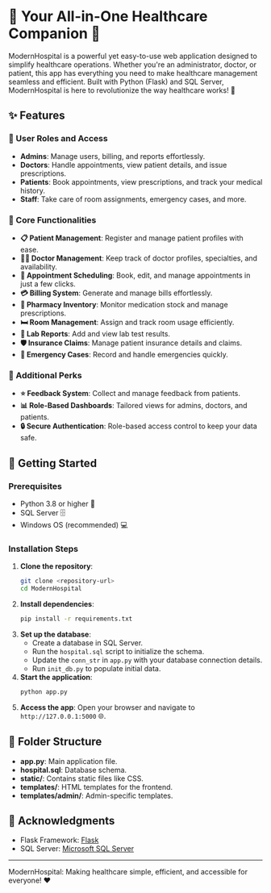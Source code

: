 # 🌟  Your All-in-One Healthcare Companion 🏥

ModernHospital is a powerful yet easy-to-use web application designed to simplify healthcare operations. Whether you're an administrator, doctor, or patient, this app has everything you need to make healthcare management seamless and efficient. Built with Python (Flask) and SQL Server, ModernHospital is here to revolutionize the way healthcare works! 🚀

## ✨ Features

### 👥 User Roles and Access
- **Admins**: Manage users, billing, and reports effortlessly.
- **Doctors**: Handle appointments, view patient details, and issue prescriptions.
- **Patients**: Book appointments, view prescriptions, and track your medical history.
- **Staff**: Take care of room assignments, emergency cases, and more.

### 🏥 Core Functionalities
- **📋 Patient Management**: Register and manage patient profiles with ease.
- **👨‍⚕️ Doctor Management**: Keep track of doctor profiles, specialties, and availability.
- **📅 Appointment Scheduling**: Book, edit, and manage appointments in just a few clicks.
- **💳 Billing System**: Generate and manage bills effortlessly.
- **💊 Pharmacy Inventory**: Monitor medication stock and manage prescriptions.
- **🛏️ Room Management**: Assign and track room usage efficiently.
- **🧪 Lab Reports**: Add and view lab test results.
- **🛡️ Insurance Claims**: Manage patient insurance details and claims.
- **🚨 Emergency Cases**: Record and handle emergencies quickly.

### 🌟 Additional Perks
- **⭐ Feedback System**: Collect and manage feedback from patients.
- **📊 Role-Based Dashboards**: Tailored views for admins, doctors, and patients.
- **🔒 Secure Authentication**: Role-based access control to keep your data safe.

## 🚀 Getting Started

### Prerequisites
- Python 3.8 or higher 🐍
- SQL Server 🗄️
- Windows OS (recommended) 💻

### Installation Steps
1. **Clone the repository**:
   ```bash
   git clone <repository-url>
   cd ModernHospital
   ```
2. **Install dependencies**:
   ```bash
   pip install -r requirements.txt
   ```
3. **Set up the database**:
   - Create a database in SQL Server.
   - Run the `hospital.sql` script to initialize the schema.
   - Update the `conn_str` in `app.py` with your database connection details.
   - Run `init_db.py` to populate initial data.
4. **Start the application**:
   ```bash
   python app.py
   ```
5. **Access the app**:
   Open your browser and navigate to `http://127.0.0.1:5000` 🌐.

## 📂 Folder Structure
- **app.py**: Main application file.
- **hospital.sql**: Database schema.
- **static/**: Contains static files like CSS.
- **templates/**: HTML templates for the frontend.
- **templates/admin/**: Admin-specific templates.
## 🙌 Acknowledgments
- Flask Framework: [Flask](https://flask.palletsprojects.com/)
- SQL Server: [Microsoft SQL Server](https://www.microsoft.com/en-us/sql-server)

---

ModernHospital: Making healthcare simple, efficient, and accessible for everyone! ❤️
